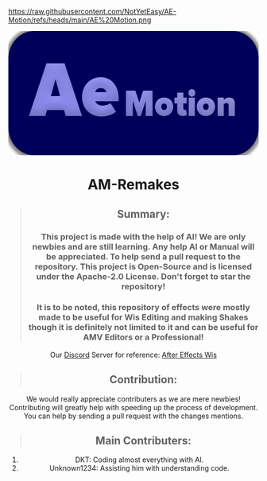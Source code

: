https://raw.githubusercontent.com/NotYetEasy/AE-Motion/refs/heads/main/AE%20Motion.png
<div align = center>

<img src="https://raw.githubusercontent.com/NotYetEasy/AE-Motion/refs/heads/main/AE%20Motion.png" width="545" height="250" alt="banner">
<br>

# AM-Remakes
>## Summary:
>### This project is made with the help of AI! We are only newbies and are still learning. Any help AI or Manual will be appreciated. To help send a pull request to the repository. This project is Open-Source and is licensed under the Apache-2.0 License. Don't forget to star the repository!
>### It is to be noted, this repository of effects were mostly made to be useful for Wis Editing and making Shakes though it is definitely not limited to it and can be useful for AMV Editors or a Professional!
Our [Discord](https://discord.com/) Server for reference:
[After Effects Wis](https://discord.gg/wg6k3JCD9s)

>## Contribution:
We would really appreciate contributers as we are mere newbies! Contributing will greatly help with speeding up the process of development. You can help by sending a pull request with the changes mentions.

>## Main Contributers:
1. DKT: Coding almost everything with AI.  
2. Unknown1234: Assisting him with understanding code.
